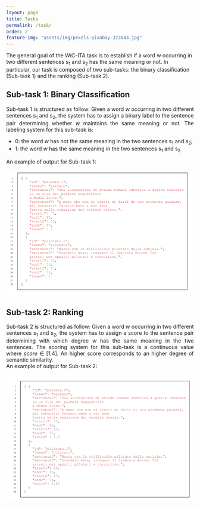 ```yaml
---
layout: page
title: Tasks
permalink: /task/
order: 2
feature-img: "assets/img/pexels-pixabay-373543.jpg"
---
```


<p>
The general goal of the WiC-ITA task is to establish if a word w occurring in two different sentences s<sub>1</sub> and s<sub>2</sub> has the same meaning or not.
In particular, our task is composed of two sub-tasks: the binary classification (Sub-task 1) and the ranking (Sub-task 2).
</p>


<h2>Sub-task 1: Binary Classification</h2>
<p align="justify">
Sub-task 1 is structured as follow:
Given a word <i>w</i> occurring in two different sentences s<sub>1</sub> and s<sub>2</sub>, the system has to assign a binary label to the sentence pair determining whether <i>w</i> maintains the same meaning or not.
The labeling system for this sub-task is:
 <ul>
  <li>0: the word <i>w</i> has not the same meaning in the two sentences s<sub>1</sub> and s<sub>2</sub>;</li>
  <li>1: the word <i>w</i> has the same meaning in the two sentences s<sub>1</sub> and s<sub>2</sub></li>
</ul> 

An example of output for Sub-task 1:
</p>
<img src="/assets/img/example2.png" alt="example2">




<h2>Sub-task 2: Ranking</h2>
<p align="justify">
Sub-task 2 is structured as follow:
Given a word <i>w</i> occurring in two different sentences s<sub>1</sub> and s<sub>2</sub>, the system has to assign a score to the sentence pair determining with which degree <i>w</i> has the same meaning in the two sentences. 
The scoring system for this sub-task is a continuous value where <i>score</i> &#8712; [1,4].
An higher score corresponds to an higher degree of semantic similarity.
<br>
An example of output for Sub-task 2:
</p>
<img src="/assets/img/example.png" alt="example">

